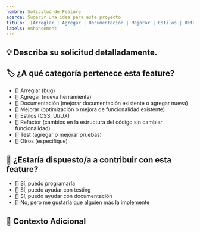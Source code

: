 ```yaml
---
nombre: Solicitud de Feature
acerca: Sugerir una idea para este proyecto
titulo: '[Arreglar | Agregar | Documentación | Mejorar | Estilos | Refactor | Test | Otros] ( Área | Framework): Descripción corta'
labels: enhancement
---
```


<!-- Gracias por contribuir. Por favor complete la siguiente información para facilitar la revisión. -->

## 💡 Describa su solicitud detalladamente.
<!-- Describa lo que quiere hacer o que se haga -->

## 🏷️ ¿A qué categoría pertenece esta feature?

<!-- Borre las opciones que no use -->

- [] Arreglar (bug)
- [] Agregar (nueva herramienta)
- [] Documentación (mejorar documentación existente o agregar nueva)
- [] Mejorar (optimización o mejora de funcionalidad existente)
- [] Estilos (CSS, UI/UX)
- [] Refactor (cambios en la estructura del código sin cambiar funcionalidad)
- [] Test (agregar o mejorar pruebas)
- [] Otros (especifique)

## 🤝 ¿Estaría dispuesto/a a contribuir con esta feature?

 <!-- Borre las opciones que no use -->

- [] Sí, puedo programarla
- [] Sí, puedo ayudar con testing
- [] Sí, puedo ayudar con documentación
- [] No, pero me gustaría que alguien más la implemente

## 🔗 Contexto Adicional

<!-- Borre esta sección si no aplica -->

<!-- Agregue cualquier otro contexto o screenshots sobre la solicitud de feature aquí. -->
